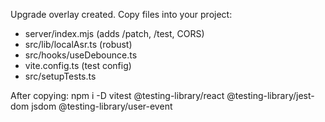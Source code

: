 
Upgrade overlay created. Copy files into your project:
- server/index.mjs (adds /patch, /test, CORS)
- src/lib/localAsr.ts (robust)
- src/hooks/useDebounce.ts
- vite.config.ts (test config)
- src/setupTests.ts

After copying:
npm i -D vitest @testing-library/react @testing-library/jest-dom jsdom @testing-library/user-event
